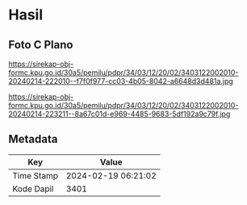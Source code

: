 # Hasil

## Foto C Plano

https://sirekap-obj-formc.kpu.go.id/30a5/pemilu/pdpr/34/03/12/20/02/3403122002010-20240214-222010--f7f0f977-cc03-4b05-8042-a6648d3d481a.jpg

https://sirekap-obj-formc.kpu.go.id/30a5/pemilu/pdpr/34/03/12/20/02/3403122002010-20240214-223211--8a67c01d-e969-4485-9683-5df192a9c79f.jpg


## Metadata

| Key        | Value               |
| ---------- | ------------------- |
| Time Stamp | 2024-02-19 06:21:02 |
| Kode Dapil | 3401                |



